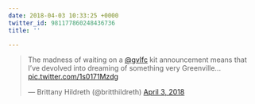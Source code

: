 ```yaml
---
date: 2018-04-03 10:33:25 +0000
twitter_id: 981177860248436736
title: ''

---
```

<blockquote class="twitter-tweet"><p lang="en" dir="ltr">The madness of waiting on a <a href="https://twitter.com/gvlfc?ref_src=twsrc%5Etfw">@gvlfc</a> kit announcement means that I’ve devolved into dreaming of something very Greenville... <a href="https://t.co/1s0171Mzdg">pic.twitter.com/1s0171Mzdg</a></p>&mdash; Brittany Hildreth (@britthildreth) <a href="https://twitter.com/britthildreth/status/981177738466906112?ref_src=twsrc%5Etfw">April 3, 2018</a></blockquote>
<script async src="https://platform.twitter.com/widgets.js" charset="utf-8"></script>

